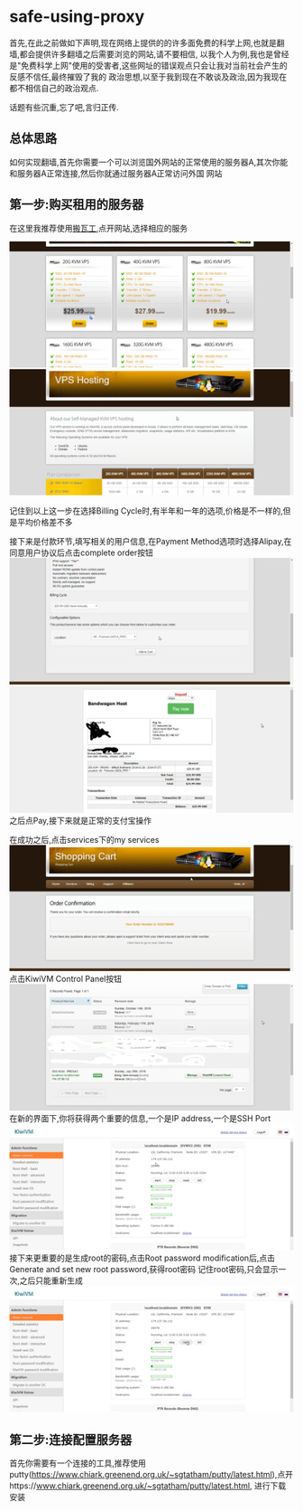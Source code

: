 # safe-using-proxy

首先,在此之前做如下声明,现在网络上提供的的许多面免费的科学上网,也就是翻墙,都会提供许多翻墙之后需要浏览的网站,请不要相信,
以我个人为例,我也是曾经是"免费科学上网"使用的受害者,这些网址的错误观点只会让我对当前社会产生的反感不信任,最终摧毁了我的
政治思想,以至于我到现在不敢谈及政治,因为我现在都不相信自己的政治观点.

话题有些沉重,忘了吧,言归正传.

## 总体思路
如何实现翻墙,首先你需要一个可以浏览国外网站的正常使用的服务器A,其次你能和服务器A正常连接,然后你就通过服务器A正常访问外国
网站

## 第一步:购买租用的服务器

在这里我推荐使用<a href="https://bwh8.net/">搬瓦工</a>,点开网站,选择相应的服务

![alt text](https://github.com/dty717/safe-using-proxy/blob/master/picture/2019-01-29_08-27-11.gif)
![alt text](https://github.com/dty717/safe-using-proxy/blob/master/picture/2019-01-29_08-41-21.gif)

记住到以上这一步在选择Billing Cycle时,有半年和一年的选项,价格是不一样的,但是平均价格差不多

接下来是付款环节,填写相关的用户信息,在Payment Method选项时选择Alipay,在同意用户协议后点击complete order按钮
![alt text](https://github.com/dty717/safe-using-proxy/blob/master/picture/2019-01-29_08-54-41.gif)
![alt text](https://github.com/dty717/safe-using-proxy/blob/master/picture/chrome_2019-01-29_09-01-17.png)
之后点Pay,接下来就是正常的支付宝操作

在成功之后,点击services下的my services
![alt text](https://github.com/dty717/safe-using-proxy/blob/master/picture/2019-01-29_09-11-51.gif)
点击KiwiVM Control Panel按钮
![alt text](https://github.com/dty717/safe-using-proxy/blob/master/picture/chrome_2019-01-29_09-14-01.png)
在新的界面下,你将获得两个重要的信息,一个是IP address,一个是SSH Port
![alt text](https://github.com/dty717/safe-using-proxy/blob/master/picture/2019-01-29_09-20-05.gif)
接下来更重要的是生成root的密码,点击Root password modification后,点击Generate and set new root password,获得root密码
记住root密码,只会显示一次,之后只能重新生成
![alt text](https://github.com/dty717/safe-using-proxy/blob/master/picture/2019-01-29_09-23-11.gif)

## 第二步:连接配置服务器

首先你需要有一个连接的工具,推荐使用putty(https://www.chiark.greenend.org.uk/~sgtatham/putty/latest.html),点开https://www.chiark.greenend.org.uk/~sgtatham/putty/latest.html,
进行下载安装

